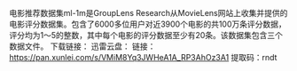 电影推荐数据集ml-1m是GroupLens Research从MovieLens网站上收集并提供的电影评分数据集。包含了6000多位用户对近3900个电影的共100万条评分数据，评分均为1～5的整数，其中每个电影的评分数据至少有20条。该数据集包含三个数据文件。
下载链接：
迅雷云盘：
链接：https://pan.xunlei.com/s/VMiM8Yq3JWHeA1A_RP3AhOz3A1
提取码：rndt
